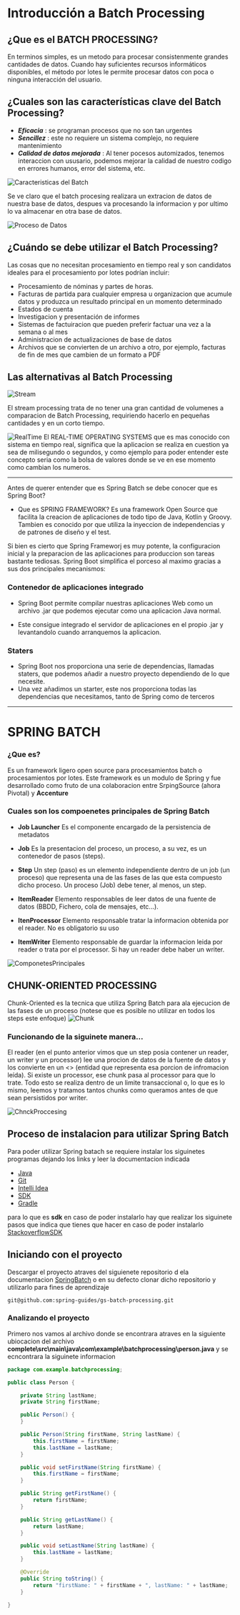 # Introducción a Batch Processing

## ¿Que es el BATCH PROCESSING?
En terminos  simples, es un metodo para procesar consistenmente grandes cantidades de datos.
Cuando hay suficientes recursos informáticos disponibles, el método por lotes le permite procesar datos con poca o ninguna interacción del usuario.

## ¿Cuales son las características clave del Batch Processing?
* ***Eficacia*** : se programan procesos que no son tan urgentes 
* ***Sencillez*** : este no requiere un sistema complejo, no requiere mantenimiento
* ***Calidad de datos mejorada*** : Al tener pocesos automizados, tenemos interaccion con ususario, podemos mejorar la calidad de nuestro codigo en errores humanos, error del sistema, etc.


![Caracteristicas del Batch](./src/img/CaracteristicasBatch.png)

Se ve claro que el batch procesing realizara un extracion de datos de nuestra base de datos, despues va procesando la informacion y por ultimo lo va almacenar en otra base de datos.

![Proceso de Datos](./src/img/procesaDatos.png)

## ¿Cuándo se debe utilizar el Batch Processing?

Las cosas que no necesitan procesamiento en tiempo real y son candidatos ideales para el procesamiento por lotes podrían incluir:

- Procesamiento de nóminas y partes de horas.
- Facturas de partida para cualquier empresa u organizacion que acumule datos y produzca un resultado principal en un momento determinado
- Estados de cuenta
- Investigacion y presentación de informes
- Sistemas de factuiracion que pueden preferir factuar una vez a la semana o al mes
- Administracion de actualizaciones de base de datos
- Archivos que se convierten de un archivo a otro, por ejemplo, facturas de fin de mes que cambien de un formato a PDF

## Las alternativas al Batch Processing



![Stream](./src/img/REAL-TIME%20OPERATING%20SYSTEMS.png)

El stream processing trata de no tener una gran cantidad de volumenes a comparacion de Batch Processing, requiriendo hacerlo en pequeñas cantidades y en un corto tiempo.

![RealTime](./src/img/RealTime.gif)
El REAL-TIME OPERATING SYSTEMS que es mas conocido con sistema en tiempo real, significa que la aplicacion se realiza en cuestion ya sea de milisegundo o segundos, y como ejemplo para poder entender este concepto seria como la bolsa de valores donde se ve en ese momento como cambian los numeros.

---
Antes de querer entender que es Spring Batch se debe conocer que es Spring Boot? 
* Que es SPRING FRAMEWORK? Es una framework Open Source que facilita la creacion de aplicaciones de todo tipo de Java, Kotlin y Groovy. Tambien es conocido por que utiliza la inyeccion de independencias y de patrones de diseño y el test.

Si bien es cierto que Spring Frameworj es muy potente, la configuracion inicial y la preparacion de las aplicaciones para produccion son tareas bastante tediosas. Spring Boot simplifica el porceso al maximo gracias a sus dos principales mecanismos:

### Contenedor de aplicaciones integrado

- Spring Boot permite compilar nuestras aplicaciones Web como un archivo .jar que podemos ejecutar como una aplicacion Java normal.

- Este consigue integrado el servidor de aplicaciones en el propio .jar y levantandolo cuando arranquemos la aplicacion.

### Staters

- Spring Boot nos proporciona una serie de dependencias, llamadas staters, que podemos añadir a nuestro proyecto dependiendo de lo que necesite.
- Una vez añadimos un starter, este nos proporciona todas las dependencias que necesitamos, tanto de Spring como de terceros

---

# SPRING BATCH
### ¿Que es?
Es un  framework ligero open source para procesamientos batch o procesamientos por lotes. Este framework es un modulo de Spring y fue desarrollado como fruto de una colaboracion entre SrpingSource (ahora Pivotal) y **Accenture**

### Cuales son los compoenetes principales de Spring Batch

- **Job Launcher** Es el componente encargado de la persistencia de metadatos

- **Job** Es la presentacion del proceso, un proceso, a su vez, es un contenedor de pasos (steps).
- **Step** Un step (paso) es un elemento independiente dentro de un job (un proceso) que representa una de las fases de las que esta compuesto dicho proceso. Un proceso (Job) debe tener, al menos, un step.
- **ItemReader** Elemento responsables de leer datos de una fuente de datos (BBDD, Fichero, cola de mensajes, etc...).

- **ItenProcessor** Elemento responsable tratar la informacion obtenida por el reader. No es obligatorio su uso
- **ItemWriter** Elemento responsable de guardar la informacion leida por reader o trata por el processor. Si hay un reader debe haber un writer. 

![ComponetesPrincipales](./src/img/CoponetesPrincipales.drawio.png)

## CHUNK-ORIENTED PROCESSING
Chunk-Oriented es la tecnica que utiliza Spring Batch para ala ejecucion de las fases de un proceso (notese que es posible no utilizar en todos los steps este enfoque)
![Chunk](./src/img/Chunk-OrientedProcessing.png)

### Funcionando de la siguinete manera...

El reader (en el punto anterior vimos que un step posia contener un reader, un writer y un processor) lee una procion de datos de la fuente de datos y los convierte en un <<chunck>> (entidad que representa esa porcion de infromacion leída).
Si existe un processor, ese chunk pasa al processor para que lo trate. Todo esto se realiza dentro de un limite transaccional o, lo que es lo mismo, leemos y tratamos tantos chunks como queramos antes de que sean persistidos por writer.

![ChnckProccesing](./src/img/chunk-oriented-processing-with-item-processor.png)


## Proceso de instalacion para utilizar Spring Batch

Para poder utilizar Spring batach se requiere instalar los siguinetes programas dejando los links y leer la documentacion indicada

- [Java](https://www.oracle.com/java/technologies/downloads/)
- [Git](https://git-scm.com/)
- [Intelli Idea](https://www.jetbrains.com/idea/)
- [SDK](https://sdkman.io/install) 
- [Gradle](https://gradle.org/)

para lo que es **sdk** en caso de poder instalarlo hay que realizar los siguinete pasos que indica que tienes que hacer en caso de poder instalarlo [StackoverflowSDK](https://stackoverflow.com/questions/38782928/how-to-add-man-and-zip-to-git-bash-installation-on-windows) 

## Iniciando con el proyecto

Descargar el proyecto  atraves del siguienete repositorio d ela documentacion [SpringBatch](https://github.com/spring-guides/gs-batch-processing) o en su defecto clonar dicho repositorio y utilizarlo para fines de aprendizaje

```git
git@github.com:spring-guides/gs-batch-processing.git
```
### Analizando el proyecto
 Primero nos vamos al archivo donde se encontrara atraves en la siguiente ubiocacion del archivo **complete\src\main\java\com\example\batchprocessing\person.java** y se ecncontrara la siguinete informacion

```java
package com.example.batchprocessing;

public class Person {

	private String lastName;
	private String firstName;

	public Person() {
	}

	public Person(String firstName, String lastName) {
		this.firstName = firstName;
		this.lastName = lastName;
	}

	public void setFirstName(String firstName) {
		this.firstName = firstName;
	}

	public String getFirstName() {
		return firstName;
	}

	public String getLastName() {
		return lastName;
	}

	public void setLastName(String lastName) {
		this.lastName = lastName;
	}

	@Override
	public String toString() {
		return "firstName: " + firstName + ", lastName: " + lastName;
	}

}

```